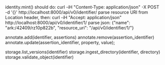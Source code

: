 identity.mint()
	should do:
	      curl -iH "Content-Type: application/json" -X POST -d '{}' http://localhost:8000/api/v0/identifier/
	parse resource URI from Location header, then:
	      curl -iH "Accept: application/json" http://localhost:8000/api/v0/identifier/1/
	parse json:
	      {"name": "ark:/42409/rz10p822b", "resource_uri": "/api/v0/identifier/1/"}

annotate.add(identifier, assertions)
annotate.remove(assertion_identifier)
annotate.update(assertion_identifier, property, value);

storage.list_versions(identifier)
storage.ingest_directory(identifier, directory)
storage.validate_object(identifier)


